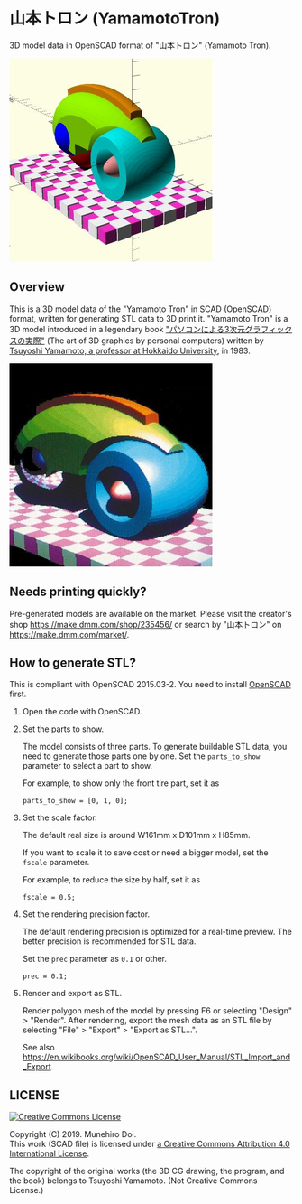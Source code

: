 # 山本トロン (YamamotoTron)

3D model data in OpenSCAD format of "山本トロン" (Yamamoto Tron).

![Image](yamamoto_tron_openscad_360x360.jpg)

## Overview

This is a 3D model data of the "Yamamoto Tron" in SCAD (OpenSCAD) format,
written for generating STL data to 3D print it.
"Yamamoto Tron" is a 3D model introduced in a legendary book
["パソコンによる3次元グラフィックスの実際"](https://www.amazon.co.jp/dp/B000J7AMMU)
(The art of 3D graphics by personal computers) written by
[Tsuyoshi Yamamoto, a professor at Hokkaido University](https://researchers.general.hokudai.ac.jp/profile/ja.ae649a24ea72e6aa520e17560c007669.html), in 1983.

![The original Yamamoto Tron.](yamamoto_tron_360x360.jpg)

## Needs printing quickly?

Pre-generated models are available on the market.
Please visit the creator's shop https://make.dmm.com/shop/235456/ or
search by "山本トロン" on https://make.dmm.com/market/.

## How to generate STL?

This is compliant with OpenSCAD 2015.03-2.
You need to install [OpenSCAD](http://www.openscad.org/) first.

1. Open the code with OpenSCAD.

1. Set the parts to show.

    The model consists of three parts.
    To generate buildable STL data,
    you need to generate those parts one by one.
    Set the `parts_to_show` parameter to select a part to show.

    For example, to show only the front tire part, set it as
    ```
    parts_to_show = [0, 1, 0];
    ```

1. Set the scale factor.

    The default real size is around W161mm x D101mm x H85mm.

    If you want to scale it to save cost or need a bigger model,
    set the `fscale` parameter.

    For example, to reduce the size by half, set it as
    ```
    fscale = 0.5;
    ```

1. Set the rendering precision factor.

    The default rendering precision is optimized for a real-time preview.
    The better precision is recommended for STL data.

    Set the `prec` parameter as `0.1` or other.
    ```
    prec = 0.1;
    ```

1. Render and export as STL.

    Render polygon mesh of the model by pressing F6 or selecting
    "Design" > "Render".
    After rendering, export the mesh data as an STL file by selecting
    "File" > "Export" > "Export as STL...".

    See also https://en.wikibooks.org/wiki/OpenSCAD_User_Manual/STL_Import_and_Export.

## LICENSE

<a rel="license" href="http://creativecommons.org/licenses/by-nc-sa/4.0/"><img alt="Creative Commons License" style="border-width:0" src="https://i.creativecommons.org/l/by-nc-sa/4.0/88x31.png" /></a>

Copyright (C) 2019. Munehiro Doi.  
This work (SCAD file) is licensed under <a rel="license" href="http://creativecommons.org/licenses/by-nc-sa/4.0/">a Creative Commons Attribution 4.0 International License</a>.

The copyright of the original works (the 3D CG drawing, the program, and the book) belongs to Tsuyoshi Yamamoto. (Not Creative Commons License.)
